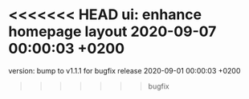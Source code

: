 <<<<<<< HEAD
ui: enhance homepage layout 2020-09-07 00:00:03 +0200
=======
version: bump to v1.1.1 for bugfix release 2020-09-01 00:00:03 +0200
>>>>>>> bugfix
